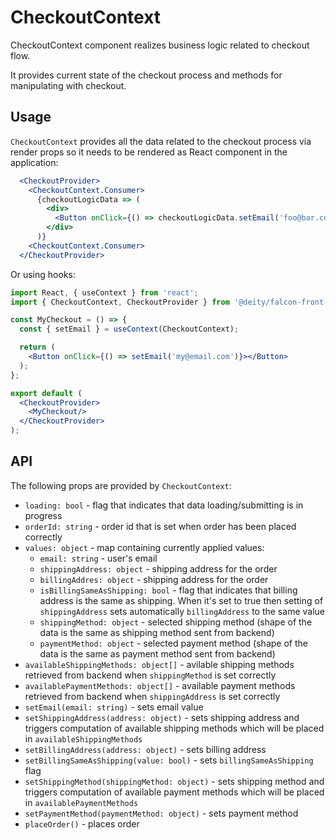 # CheckoutContext

CheckoutContext component realizes business logic related to checkout flow.

It provides current state of the checkout process and methods for manipulating with checkout.

## Usage

`CheckoutContext` provides all the data related to the checkout process via render props so it needs to be rendered as React component in the application:

```jsx
  <CheckoutProvider>
    <CheckoutContext.Consumer>
      {checkoutLogicData => (
        <div>
          <Button onClick={() => checkoutLogicData.setEmail('foo@bar.com')}>Set email</Button>
        </div>
      )}
    <CheckoutContext.Consumer>
  </CheckoutProvider>
```

Or using hooks:

```jsx
import React, { useContext } from 'react';
import { CheckoutContext, CheckoutProvider } from '@deity/falcon-front-kit';

const MyCheckout = () => {
  const { setEmail } = useContext(CheckoutContext);

  return (
    <Button onClick={() => setEmail('my@email.com')}></Button>
  );
};

export default (
  <CheckoutProvider>
    <MyCheckout/>
  </CheckoutProvider>
);
```

## API

The following props are provided by `CheckoutContext`:

- `loading: bool` - flag that indicates that data loading/submitting is in progress
- `orderId: string` - order id that is set when order has been placed correctly
- `values: object` - map containing currently applied values:
  - `email: string` - user's email
  - `shippingAddress: object` - shipping address for the order
  - `billingAddres: object` - shipping address for the order
  - `isBillingSameAsShipping: bool` - flag that indicates that billing address is the same as shipping. When it's set to true then setting of `shippingAddress` sets automatically `billingAddress` to the same value
  - `shippingMethod: object` - selected shipping method (shape of the data is the same as shipping method sent from backend)
  - `paymentMethod: object` - selected payment method (shape of the data is the same as payment method sent from backend)
- `availableShippingMethods: object[]` - avilable shipping methods retrieved from backend when `shippingMethod` is set correctly
- `availablePaymentMethods: object[]` - available payment methods retrieved from backend when `shippingAddress` is set correctly
- `setEmail(email: string)` - sets email value
- `setShippingAddress(address: object)` - sets shipping address and triggers computation of available shipping methods which will be placed in `availableShippingMethods`
- `setBillingAddress(address: object)` - sets billing address
- `setBillingSameAsShipping(value: bool)` - sets `billingSameAsShipping` flag
- `setShippingMethod(shippingMethod: object)` - sets shipping method and triggers computation of available payment methods which will be placed in `availablePaymentMethods`
- `setPaymentMethod(paymentMethod: object)` - sets payment method
- `placeOrder()` - places order
